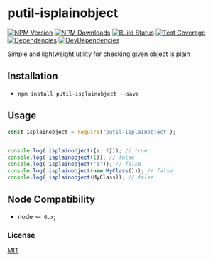 # putil-isplainobject

[![NPM Version][npm-image]][npm-url]
[![NPM Downloads][downloads-image]][downloads-url]
[![Build Status][travis-image]][travis-url]
[![Test Coverage][coveralls-image]][coveralls-url]
[![Dependencies][dependencies-image]][dependencies-url]
[![DevDependencies][devdependencies-image]][devdependencies-url]

Simple and lightweight utility for checking given object is plain

## Installation

  - `npm install putil-isplainobject --save`

## Usage


```javascript
const isplainobject = require('putil-isplainobject');


console.log( isplainobject({a: 1})); // true
console.log( isplainobject(1)); // false
console.log( isplainobject('a')); // false
console.log( isplainobject(new MyClass())); // false
console.log( isplainobject(MyClass)); // false
```

## Node Compatibility

  - node `>= 6.x`;
  
### License
[MIT](LICENSE)

[npm-image]: https://img.shields.io/npm/v/putil-isplainobject.svg
[npm-url]: https://npmjs.org/package/putil-isplainobject
[travis-image]: https://img.shields.io/travis/panates/putil-isplainobject/master.svg
[travis-url]: https://travis-ci.org/panates/putil-isplainobject
[coveralls-image]: https://img.shields.io/coveralls/panates/putil-isplainobject/master.svg
[coveralls-url]: https://coveralls.io/r/panates/putil-isplainobject
[downloads-image]: https://img.shields.io/npm/dm/putil-isplainobject.svg
[downloads-url]: https://npmjs.org/package/putil-isplainobject
[gitter-image]: https://badges.gitter.im/panates/putil-isplainobject.svg
[gitter-url]: https://gitter.im/panates/putil-isplainobject?utm_source=badge&utm_medium=badge&utm_campaign=pr-badge&utm_content=badge
[dependencies-image]: https://david-dm.org/panates/putil-isplainobject/status.svg
[dependencies-url]:https://david-dm.org/panates/putil-isplainobject
[devdependencies-image]: https://david-dm.org/panates/putil-isplainobject/dev-status.svg
[devdependencies-url]:https://david-dm.org/panates/putil-isplainobject?type=dev
[quality-image]: http://npm.packagequality.com/shield/putil-isplainobject.png
[quality-url]: http://packagequality.com/#?package=putil-isplainobject
